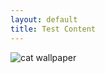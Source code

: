 ```yaml
---
layout: default
title: Test Content
---
```

![cat wallpaper](https://newevolutiondesigns.com/images/freebies/cool-wallpaper-1.jpg)
